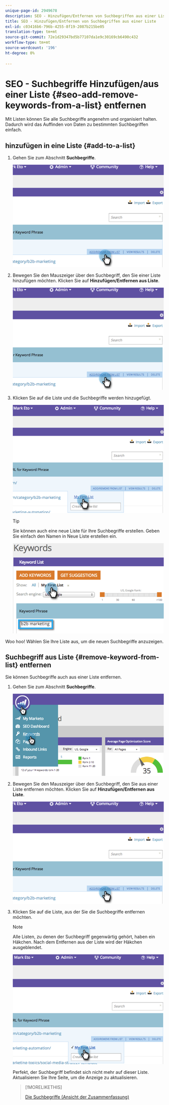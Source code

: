 ```yaml
---
unique-page-id: 2949678
description: SEO - Hinzufügen/Entfernen von Suchbegriffen aus einer Liste - Marketo Docs - Produktdokumentation
title: SEO - Hinzufügen/Entfernen von Suchbegriffen aus einer Liste
exl-id: c03416b6-796b-4255-8f19-2087b215be05
translation-type: tm+mt
source-git-commit: 72e1d29347bd5b77107da1e9c30169cb6490c432
workflow-type: tm+mt
source-wordcount: '196'
ht-degree: 0%

---
```


# SEO - Suchbegriffe Hinzufügen/aus einer Liste {#seo-add-remove-keywords-from-a-list} entfernen

Mit Listen können Sie alle Suchbegriffe angenehm und organisiert halten. Dadurch wird das Auffinden von Daten zu bestimmten Suchbegriffen einfach.

## hinzufügen in eine Liste {#add-to-a-list}

1. Gehen Sie zum Abschnitt **Suchbegriffe**.

   ![](assets/image2014-9-18-11-3a48-3a36.png)

1. Bewegen Sie den Mauszeiger über den Suchbegriff, den Sie einer Liste hinzufügen möchten. Klicken Sie auf **Hinzufügen/Entfernen aus Liste**.

   ![](assets/image2014-9-18-11-3a48-3a42.png)

1. Klicken Sie auf die Liste und die Suchbegriffe werden hinzugefügt.

   ![](assets/image2014-9-18-11-3a48-3a47.png)

   >[!TIP]
   >
   >Sie können auch eine neue Liste für Ihre Suchbegriffe erstellen. Geben Sie einfach den Namen in Neue Liste erstellen ein.

   ![](assets/image2014-9-18-11-3a49-3a16.png)

Woo hoo! Wählen Sie Ihre Liste aus, um die neuen Suchbegriffe anzuzeigen.

## Suchbegriff aus Liste {#remove-keyword-from-list} entfernen

Sie können Suchbegriffe auch aus einer Liste entfernen.

1. Gehen Sie zum Abschnitt **Suchbegriffe**.

   ![](assets/image2014-9-18-11-3a49-3a55.png)

1. Bewegen Sie den Mauszeiger über den Suchbegriff, den Sie aus einer Liste entfernen möchten. Klicken Sie auf **Hinzufügen/Entfernen aus Liste**.

   ![](assets/image2014-9-18-11-3a50-3a4.png)

1. Klicken Sie auf die Liste, aus der Sie die Suchbegriffe entfernen möchten.

   >[!NOTE]
   >
   >Alle Listen, zu denen der Suchbegriff gegenwärtig gehört, haben ein Häkchen. Nach dem Entfernen aus der Liste wird der Häkchen ausgeblendet.

   ![](assets/image2014-9-18-11-3a50-3a41.png)

   Perfekt, der Suchbegriff befindet sich nicht mehr auf dieser Liste. Aktualisieren Sie Ihre Seite, um die Anzeige zu aktualisieren.

   >[!MORELIKETHIS]
   >
   >[Die Suchbegriffe (Ansicht der Zusammenfassung)](/help/marketo/product-docs/additional-apps/seo/keywords/seo-understanding-keywords.md)
